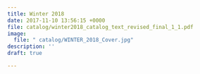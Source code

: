 ```yaml
---
title: Winter 2018
date: 2017-11-10 13:56:15 +0000
file: catalog/winter2018_catalog_text_revised_final_1_1.pdf
image:
  file: " catalog/WINTER_2018_Cover.jpg"
description: ''
draft: true

---
```

